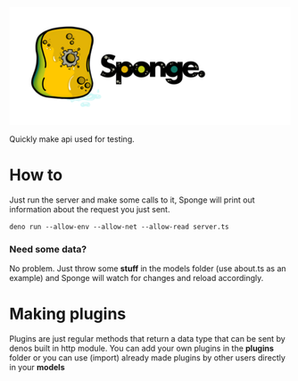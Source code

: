 ![alt text](https://github.com/duart38/Sponge/blob/master/logo.png "logo")

Quickly make api used for testing.

# How to
Just run the server and make some calls to it, Sponge will print out information about the request you just sent.
```Shell
deno run --allow-env --allow-net --allow-read server.ts
```

### Need some data?
No problem. Just throw some **stuff** in the models folder (use about.ts as an example) and Sponge will watch for changes and reload accordingly.


# Making plugins
Plugins are just regular methods that return a data type that can be sent by denos built in http module.
You can add your own plugins in the **plugins** folder or you can use (import) already made plugins by other users directly in your **models**
